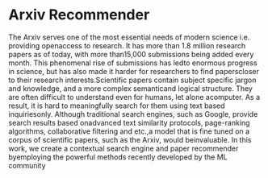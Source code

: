 # Arxiv Recommender #

The Arxiv serves one of the most essential needs of modern science i.e. providing openaccess to research. It has more than 1.8 million research papers as of today, with more than15,000 submissions being added every month. This phenomenal rise of submissions has ledto enormous progress in science, but has also made it harder for researchers to find paperscloser to their research interests.Scientific papers contain subject specific jargon and knowledge, and a more complex semanticand logical structure. They are often difficult to understand even for humans, let alone acomputer. As a result, it is hard to meaningfully search for them using text based inquiriesonly. Although traditional search engines, such as Google, provide search results based onadvanced text similarity protocols, page-ranking algorithms, collaborative filtering and etc.,a model that is fine tuned on a corpus of scientific papers, such as the Arxiv, would beinvaluable. In this work, we create a contextual search engine and paper recommender byemploying the powerful methods recently developed by the ML community
